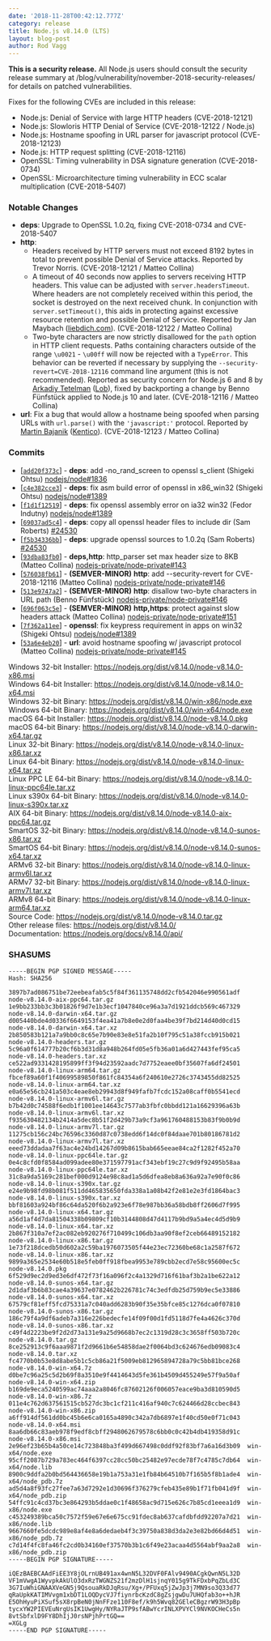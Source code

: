 ```yaml
---
date: '2018-11-28T00:42:12.777Z'
category: release
title: Node.js v8.14.0 (LTS)
layout: blog-post
author: Rod Vagg
---
```


**This is a security release.** All Node.js users should consult the security release summary at /blog/vulnerability/november-2018-security-releases/ for details on patched vulnerabilities.

Fixes for the following CVEs are included in this release:

- Node.js: Denial of Service with large HTTP headers (CVE-2018-12121)
- Node.js: Slowloris HTTP Denial of Service (CVE-2018-12122 / Node.js)
- Node.js: Hostname spoofing in URL parser for javascript protocol (CVE-2018-12123)
- Node.js: HTTP request splitting (CVE-2018-12116)
- OpenSSL: Timing vulnerability in DSA signature generation (CVE-2018-0734)
- OpenSSL: Microarchitecture timing vulnerability in ECC scalar multiplication (CVE-2018-5407)

### Notable Changes

- **deps**: Upgrade to OpenSSL 1.0.2q, fixing CVE-2018-0734 and CVE-2018-5407
- **http**:
  - Headers received by HTTP servers must not exceed 8192 bytes in total to prevent possible Denial of Service attacks. Reported by Trevor Norris. (CVE-2018-12121 / Matteo Collina)
  - A timeout of 40 seconds now applies to servers receiving HTTP headers. This value can be adjusted with `server.headersTimeout`. Where headers are not completely received within this period, the socket is destroyed on the next received chunk. In conjunction with `server.setTimeout()`, this aids in protecting against excessive resource retention and possible Denial of Service. Reported by Jan Maybach ([liebdich.com](https://liebdich.com)). (CVE-2018-12122 / Matteo Collina)
  - Two-byte characters are now strictly disallowed for the `path` option in HTTP client requests. Paths containing characters outside of the range `\u0021` - `\u00ff` will now be rejected with a `TypeError`. This behavior can be reverted if necessary by supplying the `--security-revert=CVE-2018-12116` command line argument (this is not recommended). Reported as security concern for Node.js 6 and 8 by [Arkadiy Tetelman](https://twitter.com/arkadiyt) ([Lob](https://lob.com)), fixed by backporting a change by Benno Fünfstück applied to Node.js 10 and later. (CVE-2018-12116 / Matteo Collina)
- **url**: Fix a bug that would allow a hostname being spoofed when parsing URLs with `url.parse()` with the `'javascript:'` protocol. Reported by [Martin Bajanik](https://twitter.com/_bayotop) ([Kentico](https://kenticocloud.com/)). (CVE-2018-12123 / Matteo Collina)

### Commits

- [[`add20f373c`](https://github.com/nodejs/node/commit/add20f373c)] - **deps**: add -no_rand_screen to openssl s_client (Shigeki Ohtsu) [nodejs/node#1836](https://github.com/nodejs/node/pull/1836)
- [[`c4e382cce3`](https://github.com/nodejs/node/commit/c4e382cce3)] - **deps**: fix asm build error of openssl in x86_win32 (Shigeki Ohtsu) [nodejs/node#1389](https://github.com/nodejs/node/pull/1389)
- [[`f1d1f12519`](https://github.com/nodejs/node/commit/f1d1f12519)] - **deps**: fix openssl assembly error on ia32 win32 (Fedor Indutny) [nodejs/node#1389](https://github.com/nodejs/node/pull/1389)
- [[`69037ad5c4`](https://github.com/nodejs/node/commit/69037ad5c4)] - **deps**: copy all openssl header files to include dir (Sam Roberts) [#24530](https://github.com/nodejs/node/pull/24530)
- [[`f5b34336bb`](https://github.com/nodejs/node/commit/f5b34336bb)] - **deps**: upgrade openssl sources to 1.0.2q (Sam Roberts) [#24530](https://github.com/nodejs/node/pull/24530)
- [[`93dba83fb0`](https://github.com/nodejs/node/commit/93dba83fb0)] - **deps,http**: http_parser set max header size to 8KB (Matteo Collina) [nodejs-private/node-private#143](https://github.com/nodejs-private/node-private/pull/143)
- [[`576038fb61`](https://github.com/nodejs/node/commit/576038fb61)] - **(SEMVER-MINOR)** **http**: add --security-revert for CVE-2018-12116 (Matteo Collina) [nodejs-private/node-private#146](https://github.com/nodejs-private/node-private/pull/146)
- [[`513e9747a2`](https://github.com/nodejs/node/commit/513e9747a2)] - **(SEMVER-MINOR)** **http**: disallow two-byte characters in URL path (Benno Fünfstück) [nodejs-private/node-private#146](https://github.com/nodejs-private/node-private/pull/146)
- [[`696f063c5e`](https://github.com/nodejs/node/commit/696f063c5e)] - **(SEMVER-MINOR)** **http,https**: protect against slow headers attack (Matteo Collina) [nodejs-private/node-private#151](https://github.com/nodejs-private/node-private/pull/151)
- [[`7f362a11ee`](https://github.com/nodejs/node/commit/7f362a11ee)] - **openssl**: fix keypress requirement in apps on win32 (Shigeki Ohtsu) [nodejs/node#1389](https://github.com/nodejs/node/pull/1389)
- [[`53a6e4eb20`](https://github.com/nodejs/node/commit/53a6e4eb20)] - **url**: avoid hostname spoofing w/ javascript protocol (Matteo Collina) [nodejs-private/node-private#145](https://github.com/nodejs-private/node-private/pull/145)

Windows 32-bit Installer: https://nodejs.org/dist/v8.14.0/node-v8.14.0-x86.msi \
Windows 64-bit Installer: https://nodejs.org/dist/v8.14.0/node-v8.14.0-x64.msi \
Windows 32-bit Binary: https://nodejs.org/dist/v8.14.0/win-x86/node.exe \
Windows 64-bit Binary: https://nodejs.org/dist/v8.14.0/win-x64/node.exe \
macOS 64-bit Installer: https://nodejs.org/dist/v8.14.0/node-v8.14.0.pkg \
macOS 64-bit Binary: https://nodejs.org/dist/v8.14.0/node-v8.14.0-darwin-x64.tar.gz \
Linux 32-bit Binary: https://nodejs.org/dist/v8.14.0/node-v8.14.0-linux-x86.tar.xz \
Linux 64-bit Binary: https://nodejs.org/dist/v8.14.0/node-v8.14.0-linux-x64.tar.xz \
Linux PPC LE 64-bit Binary: https://nodejs.org/dist/v8.14.0/node-v8.14.0-linux-ppc64le.tar.xz \
Linux s390x 64-bit Binary: https://nodejs.org/dist/v8.14.0/node-v8.14.0-linux-s390x.tar.xz \
AIX 64-bit Binary: https://nodejs.org/dist/v8.14.0/node-v8.14.0-aix-ppc64.tar.gz \
SmartOS 32-bit Binary: https://nodejs.org/dist/v8.14.0/node-v8.14.0-sunos-x86.tar.xz \
SmartOS 64-bit Binary: https://nodejs.org/dist/v8.14.0/node-v8.14.0-sunos-x64.tar.xz \
ARMv6 32-bit Binary: https://nodejs.org/dist/v8.14.0/node-v8.14.0-linux-armv6l.tar.xz \
ARMv7 32-bit Binary: https://nodejs.org/dist/v8.14.0/node-v8.14.0-linux-armv7l.tar.xz \
ARMv8 64-bit Binary: https://nodejs.org/dist/v8.14.0/node-v8.14.0-linux-arm64.tar.xz \
Source Code: https://nodejs.org/dist/v8.14.0/node-v8.14.0.tar.gz \
Other release files: https://nodejs.org/dist/v8.14.0/ \
Documentation: https://nodejs.org/docs/v8.14.0/api/

### SHASUMS

```
-----BEGIN PGP SIGNED MESSAGE-----
Hash: SHA256

3897b7ad086751be72eebeafab5c5f84f361135748dd2cfb542046e990561adf  node-v8.14.0-aix-ppc64.tar.gz
1e9bb233bb3c3b01826f9d7e1b3ecf1047840ce96a3a7d1921ddcb569c467329  node-v8.14.0-darwin-x64.tar.gz
d005440bde4d0336f6649153f4ea41a7b8e0e2d0faa4be39f7bd214d40d0cd15  node-v8.14.0-darwin-x64.tar.xz
2b850583b121a7a9bb0c8c65e7b90e83e8e51fa2b10f795c51a38fccb915b021  node-v8.14.0-headers.tar.gz
5c96a0f614777b20cf6b3d31d8a948b264fd05e5fb36a01a6d427443fef95ca5  node-v8.14.0-headers.tar.xz
ce522ad9331428195899ff3f94d23592aadc7d7752eaee0bf35607fa6df24501  node-v8.14.0-linux-arm64.tar.gz
fbcef89a60f1f40699589850f861fc84354a6f240610e2726c3743455dd82525  node-v8.14.0-linux-arm64.tar.xz
e0a65e56cb241a503c4eae8eb29943d8f949fafb7fcdc152a08caff0b5541ecd  node-v8.14.0-linux-armv6l.tar.gz
b7b42d0c74588f6edb1f1001ee14643c7577ab3fbfc0bbdd121a16629396a63b  node-v8.14.0-linux-armv6l.tar.xz
f935630482134b2414a5dec8b51f2d429b73a9cf3a961760488153b83f9b0b9d  node-v8.14.0-linux-armv7l.tar.gz
11275cb156c24bc76596c3360d87c0738edd6f14dc0f84daae701b80186781d2  node-v8.14.0-linux-armv7l.tar.xz
eeed73ddadaa7f63ac4e24bd14267d09b8615bab665eeae84ca2f1282f452a70  node-v8.14.0-linux-ppc64le.tar.gz
0e4c8cfd0f8584ad099adee80e371597791acf343ebf19c27c9d9f92495b58aa  node-v8.14.0-linux-ppc64le.tar.xz
31c8a9da5169c281bef000d9124e98c8ad1a5d6dfea8eb8a636a92a7e90f0c86  node-v8.14.0-linux-s390x.tar.gz
e24e9b98fd98b081f511dd465835650fda338a1a08b42f2e81e2e3fd1864bac3  node-v8.14.0-linux-s390x.tar.xz
bbf81603a924bf86c64da520f6b2a923e6f78e987bb36a58bdb8ff2606d7f995  node-v8.14.0-linux-x64.tar.gz
a56d1af4d7da81504338b09809cf10b3144808d47d4117b9bd9a5a4ec4d5d9b9  node-v8.14.0-linux-x64.tar.xz
2b867f310a7ef2ac082eb920276f710499c106db3aa90f8ef2ceb66489152182  node-v8.14.0-linux-x86.tar.gz
1e73f218dcedb50d602a2c59ba1976073505f44e23ec72360be68c1a2587f672  node-v8.14.0-linux-x86.tar.xz
9899a365e2534e60b518e5feb0ff918fbea9953e789cbb2ecd7e58c95600ec5c  node-v8.14.0.pkg
6f529d9ec2d9ed3e6df472f73f16a096f2c4a1329d716f61baf3b2a1be622a12  node-v8.14.0-sunos-x64.tar.gz
2d1daf3b6b83cae4a39637e0782462b226781c74c3edfdb25d759b9ec5e33886  node-v8.14.0-sunos-x64.tar.xz
67579cf81eff5fcd75331a7c040add6283b90f35e35bfce85c1276dca0f07810  node-v8.14.0-sunos-x86.tar.gz
186c79f4a9df6adeb7a316e226bedecfe14f09f00d1fd5118d7fe4a4626c370d  node-v8.14.0-sunos-x86.tar.xz
c49f4d2223be9f2d2d73a131e9a25d9668b7ec2c1319d28c3c3658ff503b720c  node-v8.14.0.tar.gz
8ce252913c9f6aaa9871f2d9661b6e54858dae2f0064bd3c624676edb09083c4  node-v8.14.0.tar.xz
fc4770b0b53e8d8abe5b1c5cb86a21f5009eb812965894728a79c5bb81bce268  node-v8.14.0-win-x64.7z
d0be7c96a25c5d2b69f8a3510e9f4414643d5fe361b4509d455249e57f9a50af  node-v8.14.0-win-x64.zip
b169de9eca5240599ac74aaa2a8046fc87602126f006057eace9ba3d810590d5  node-v8.14.0-win-x86.7z
011e4c762d637561515cb527dc3bc1cf211c416af940c7c624466d28ccbec843  node-v8.14.0-win-x86.zip
a6ff914df561dd0bc45b6e6ca0165a4890c342a7db6897e1f40cd50e0f71c043  node-v8.14.0-x64.msi
8aa6db66c83aeb978f9edf8cbff2948062679578c6bb0c0c42b4db419358d91c  node-v8.14.0-x86.msi
2e96ef23b65b4a50ce14c723848ba3f499d667498c0ddf92f83bf7a6a16d3b09  win-x64/node.exe
95cff2087b729a783ec464f6397cc28cc50bc25482e97ecde78f7c4785c7db64  win-x64/node.lib
8900c9ddfa2b0bd564436658e19b1a753a31e1fb84b64510b7f165b5f8b1ade4  win-x64/node_pdb.7z
ad5d4a8f93fc27fee7a63d7292e1d30696f376279cfeb435e89b1f71fb041d9f  win-x64/node_pdb.zip
54ffc91c4cd37bc3e864293b5ddae0c1f48658ac9d715e626c7b85cd1eeea1d9  win-x86/node.exe
c453249389bca50c7572f59e67e6e675cc91fdec8ab637cafdbfdd92207a7d21  win-x86/node.lib
9667660fe5dcdc989e8af4e8a6dedaeb4f3c39750a838d3da2e3e82bd66d4d51  win-x86/node_pdb.7z
c7d14f4fc8fa46fc2cd0b34160ef37570b3b1c6f49e23acaa4d5564abf9aa2a8  win-x86/node_pdb.zip
-----BEGIN PGP SIGNATURE-----

iQEzBAEBCAAdFiEE3Y8jOLrnUB491ax4wnN5L32DVF0FAlv9490ACgkQwnN5L32D
VF1mVwgA1WyvpkAkUlO3dxRzTWGNZS21f2mzDlH1sjnqY015g9TkFDxbPqZbLd3C
3G7IuWhiGNAAXVeGN5j9QsouaRkDJqRsu/Xg+/PFUxq5jZwJp3j7MN9so3Q33d77
qRaUpkKATIMVvgm1xbDT1LOQDycVJ7fiynrbcKzdC8gZsjgwDu7UHQfab3o++hJR
E5OhHyuPiXSuf5sX8rpBeN0jNnFFze110F8ef/k9h5Wvq82GEleCBgzrW93H3pBp
tycxYW2PIEVEuNrgUsIK1UwgHy/NYRaJTP9sfABwYcrINLXPVYCl9NVKOCHeCs5n
8vtSbfxlD9FY8DhIjJ0rsNPjhPrtGQ==
=XGLg
-----END PGP SIGNATURE-----

```
